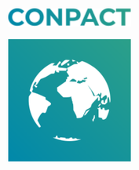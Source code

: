 # <img src="/assets/images/conpactwordmark.svg" width="250px"></img>
<img src="/assets/images/conpactsquare.svg" width="250px"></img>
